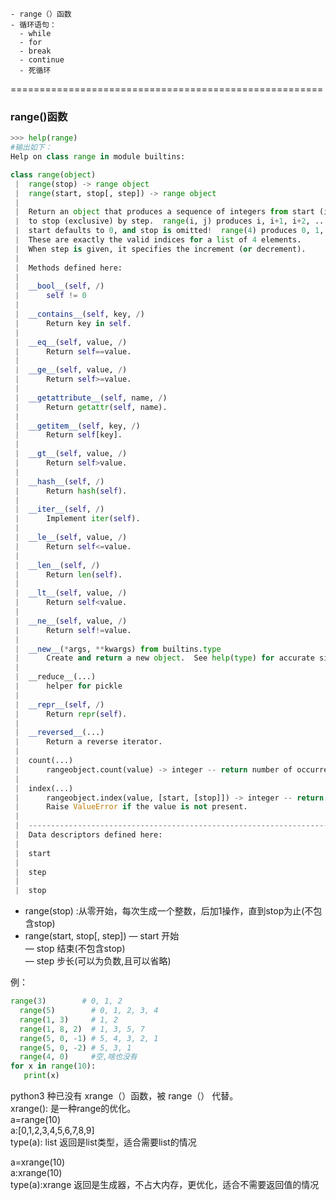 	- range（）函数
	- 循环语句：
	  - while
	  - for
	  - break
	  - continue
	  - 死循环

======================================================

### range()函数
```python
>>> help(range)
#输出如下：
Help on class range in module builtins:

class range(object)
 |  range(stop) -> range object
 |  range(start, stop[, step]) -> range object
 |  
 |  Return an object that produces a sequence of integers from start (inclusive)
 |  to stop (exclusive) by step.  range(i, j) produces i, i+1, i+2, ..., j-1.
 |  start defaults to 0, and stop is omitted!  range(4) produces 0, 1, 2, 3.
 |  These are exactly the valid indices for a list of 4 elements.
 |  When step is given, it specifies the increment (or decrement).
 |  
 |  Methods defined here:
 |  
 |  __bool__(self, /)
 |      self != 0
 |  
 |  __contains__(self, key, /)
 |      Return key in self.
 |  
 |  __eq__(self, value, /)
 |      Return self==value.
 |  
 |  __ge__(self, value, /)
 |      Return self>=value.
 |  
 |  __getattribute__(self, name, /)
 |      Return getattr(self, name).
 |  
 |  __getitem__(self, key, /)
 |      Return self[key].
 |  
 |  __gt__(self, value, /)
 |      Return self>value.
 |  
 |  __hash__(self, /)
 |      Return hash(self).
 |  
 |  __iter__(self, /)
 |      Implement iter(self).
 |  
 |  __le__(self, value, /)
 |      Return self<=value.
 |  
 |  __len__(self, /)
 |      Return len(self).
 |  
 |  __lt__(self, value, /)
 |      Return self<value.
 |  
 |  __ne__(self, value, /)
 |      Return self!=value.
 |  
 |  __new__(*args, **kwargs) from builtins.type
 |      Create and return a new object.  See help(type) for accurate signature.
 |  
 |  __reduce__(...)
 |      helper for pickle
 |  
 |  __repr__(self, /)
 |      Return repr(self).
 |  
 |  __reversed__(...)
 |      Return a reverse iterator.
 |  
 |  count(...)
 |      rangeobject.count(value) -> integer -- return number of occurrences of value
 |  
 |  index(...)
 |      rangeobject.index(value, [start, [stop]]) -> integer -- return index of value.
 |      Raise ValueError if the value is not present.
 |  
 |  ----------------------------------------------------------------------
 |  Data descriptors defined here:
 |  
 |  start
 |  
 |  step
 |  
 |  stop
```
- range(stop) :从零开始，每次生成一个整数，后加1操作，直到stop为止(不包含stop)
- range(start, stop[, step])
  — start 开始<br>
  — stop  结束(不包含stop)<br>
  — step  步长(可以为负数,且可以省略)<br>

例：
```python
range(3)        # 0, 1, 2
  range(5)        # 0, 1, 2, 3, 4
  range(1, 3)     # 1, 2
  range(1, 8, 2)  # 1, 3, 5, 7
  range(5, 0, -1) # 5, 4, 3, 2, 1
  range(5, 0, -2) # 5, 3, 1
  range(4, 0)     #空,啥也没有
for x in range(10):
   print(x)
```
python3 种已没有 xrange（）函数，被 range（） 代替。    
xrange():
是一种range的优化。<br>
a=range(10)<br>
a:[0,1,2,3,4,5,6,7,8,9]<br>
type(a): list  返回是list类型，适合需要list的情况

a=xrange(10)<br>
a:xrange(10)<br>
type(a):xrange 返回是生成器，不占大内存，更优化，适合不需要返回值的情况